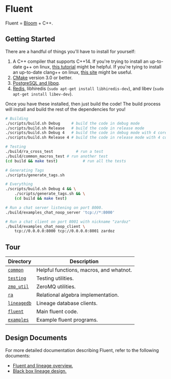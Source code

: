 # Fluent
Fluent = [Bloom][bloom_paper] + C++.

## Getting Started
There are a handful of things you'll have to install for yourself:

1. A C++ compiler that supports C++14. If you're trying to install an
   up-to-date g++ on linux, [this tutorial][gpp_tutorial] might be helpful. If
   you're tying to install an up-to-date clang++ on linux, [this
   site](http://apt.llvm.org/) might be useful.
2. [CMake](https://cmake.org/download) version 3.0 or better.
3. [PostgreSQL and libpq](https://www.postgresql.org/download/).
4. [Redis](https://redis.io/topics/quickstart), libhiredis (`sudo apt-get
   install libhiredis-dev`), and libev (`sudo apt-get install libev-dev`).

Once you have these installed, then just build the code! The build process will
install and build the rest of the dependencies for you!

```bash
# Building
./scripts/build.sh Debug     # build the code in debug mode
./scripts/build.sh Release   # build the code in release mode
./scripts/build.sh Debug 4   # build the code in debug mode with 4 cores
./scripts/build.sh Release 4 # build the code in release mode with 4 cores

# Testing
./build/ra_cross_test          # run a test
./build/common_macros_test # run another test
(cd build && make test)           # run all the tests

# Generating Tags
./scripts/generate_tags.sh

# Everything
./scripts/build.sh Debug 4 && \
    ./scripts/generate_tags.sh && \
    (cd build && make test)

# Run a chat server listening on port 8000.
./build/examples_chat_noop_server 'tcp://*:8000'

# Run a chat client on port 8001 with nickname "zardoz"
./build/examples_chat_noop_client \
    tcp://0.0.0.0:8000 tcp://0.0.0.0:8001 zardoz
```

## Tour
| Directory                    | Description                             |
| ---------------------------- | --------------------------------------- |
| [`common`](src/common)       | Helpful functions, macros, and whatnot. |
| [`testing`](src/testing)     | Testing utilities.                      |
| [`zmq_util`](src/zmq_util)   | ZeroMQ utilities.                       |
| [`ra`](src/ra)               | Relational algebra implementation.      |
| [`lineagedb`](src/lineagedb) | Lineage database clients.               |
| [`fluent`](src/fluent)       | Main fluent code.                       |
| [`examples`](src/examples)   | Example fluent programs.                |

## Design Documents
For more detailed documentation describing Fluent, refer to the following
documents:

- [Fluent and lineage overview.][doc_lineage_overview]
- [Black box lineage design.][doc_black_boxes]

[bloom_paper]: https://scholar.google.com/scholar?cluster=9165311711752272482
[gpp_tutorial]: http://scholtyssek.org/blog/2015/06/11/install-gcc-with-c14-support-on-ubuntumint
[doc_lineage_overview]: https://docs.google.com/document/d/1ykhcDQv8h9Eiymt47N7kx7oWlAmRbRsuA7EMZTIndNs/edit?usp=sharing
[doc_black_boxes]: https://docs.google.com/document/d/1bEMB0LiDQlCbGVSf2t2vo7RvJc3Dnh1WfRHTPsV0ehE/edit?usp=sharing
